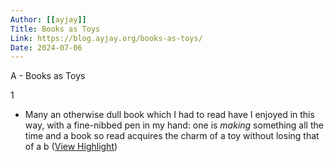 ```yaml
---
Author: [[ayjay]]
Title: Books as Toys
Link: https://blog.ayjay.org/books-as-toys/
Date: 2024-07-06
---
```

A - Books as Toys

1
- Many an otherwise dull book which I had to read have I enjoyed in this way, with a fine-nibbed pen in my hand: one is *making* something all the time and a book so read acquires the charm of a toy without losing that of a b ([View Highlight](https://read.readwise.io/read/01gsxty3qm2236yh6gt9mw1scj))

